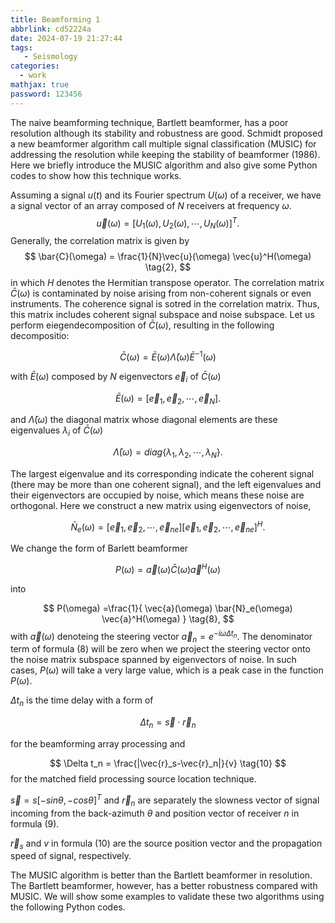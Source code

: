 ```yaml
---
title: Beamforming 1
abbrlink: cd52224a
date: 2024-07-19 21:27:44
tags:
   - Seismology
categories:
  - work
mathjax: true
password: 123456
---
```

The naive beamforming technique, Bartlett beamformer, has a poor resolution although its stability and robustness are good. Schmidt proposed a new beamformer algorithm call multiple signal classification (MUSIC) for addressing the resolution while keeping the stability of beamformer (1986). Here we briefly introduce the MUSIC algorithm and also give some Python codes to show how this technique works.

Assuming a signal $u(t)$ and its Fourier spectrum $U(\omega)$ of a receiver, we have a signal vector of an array composed of $N$ receivers at frequency $\omega$. 
$$ \vec{u}(\omega) = [U_1(\omega), U_2(\omega), \cdots, U_N(\omega)]^T \tag{1}. $$ 
Generally, the correlation matrix is given by 
$$ \bar{C}(\omega) = \frac{1}{N}\vec{u}(\omega) \vec{u}^H(\omega) \tag{2}, $$ 
in which $H$ denotes the Hermitian transpose operator. The correlation matrix $\bar{C}(\omega)$ is contaminated by noise arising from non-coherent signals or even instruments. The coherence signal is sotred in the correlation matrix. Thus, this matrix includes coherent signal subspace and noise subspace. Let us perform eiegendecomposition of $\bar{C}(\omega)$, resulting in the following decompositio:

$$ \bar{C}(\omega) = \bar{E}(\omega) \bar{\Lambda}(\omega) \bar{E}^{-1}(\omega) \tag{3} $$

with $\bar{E}(\omega)$ composed by $N$ eigenvectors $\vec{e}_i$ of $\bar{C}(\omega)$

$$ \bar{E}(\omega) = [\vec{e}_1, \vec{e}_2, \cdots, \vec{e}_N] \tag{4}. $$

and $\bar{\Lambda}(\omega)$ the diagonal matrix whose diagonal elements are these eigenvalues $\lambda_i$ of $\bar{C}(\omega)$

$$ \bar{\Lambda}(\omega) = diag \{ \lambda_1, \lambda_2, \cdots, \lambda_N \} \tag{5}. $$

The largest eigenvalue and its corresponding indicate the coherent signal (there may be more than one coherent signal), and the left eigenvalues and their eigenvectors are occupied by noise, which means these noise are orthogonal. Here we construct a new matrix using eigenvectors of noise,

$$ \bar{N}_e(\omega) = [\vec{e}_1, \vec{e}_2, \cdots, \vec{e}_{ne}] [\vec{e}_1, \vec{e}_2, \cdots, \vec{e}_{ne}]^H \tag{6}. $$

We change the form of Barlett beamformer

$$ P(\omega) = \vec{a}(\omega) \bar{C}(\omega) \vec{a}^H(\omega) \tag{7} $$

into

$$ P(\omega) =\frac{1}{ \vec{a}(\omega) \bar{N}_e(\omega) \vec{a}^H(\omega) } \tag{8}, $$ with $\vec{a}(\omega)$ denoteing the steering vector $\vec{a}_n=e^{-i\omega \Delta t_n}$. The denominator term of formula $(8)$ will be zero when we project the steering vector onto the noise matrix subspace spanned by eigenvectors of noise. In such cases, $P(\omega)$ will take a very large value, which is a peak case in the function $P(\omega)$.

$\Delta t_n$ is the time delay with a form of

$$ \Delta t_n = \vec{s} \cdot \vec{r}_n \tag{9} $$

for the beamforming array processing and

$$ \Delta t_n = \frac{|\vec{r}_s-\vec{r}_n|}{v} \tag{10} $$ for the matched field processing source location technique.

$\vec{s}=s[-sin\theta, -cos\theta]^T$ and $\vec{r}_n$ are separately the slowness vector of signal incoming from the back-azimuth $\theta$ and position vector of receiver $n$ in formula $(9)$.

$\vec{r}_s$ and $v$ in formula $(10)$ are the source position vector and the propagation speed of signal, respectively.

The MUSIC algorithm is better than the Bartlett beamformer in resolution. The Bartlett beamformer, however, has a better robustness compared with MUSIC. We will show some examples to validate these two algorithms using the following Python codes.
